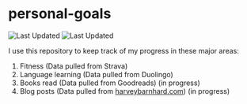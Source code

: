 # personal-goals
![Last Updated](https://img.shields.io/date/1609604725?color=FC4C02&label=Fitness%20Updated&logo=strava)
![Last Updated](https://img.shields.io/date/1609604725?color=7ac70c&label=Language%20Updated&logo=duolingo)

I use this repository to keep track of my progress in these major areas:

1. Fitness (Data pulled from Strava)
2. Language learning (Data pulled from Duolingo)
3. Books read (Data pulled from Goodreads) (in progress)
4. Blog posts (Data pulled from [harveybarnhard.com](https://harveybarnhard.com)) (in progress)
